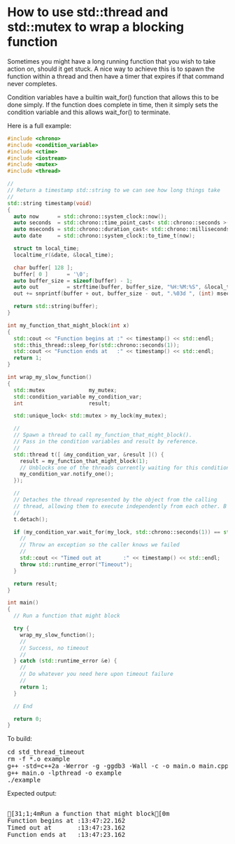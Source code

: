 How to use std::thread and std::mutex to wrap a blocking function
=================================================================

Sometimes you might have a long running function that you wish to take
action on, should it get stuck. A nice way to achieve this is to spawn
the function within a thread and then have a timer that expires if that
command never completes.

Condition variables have a builtin wait_for() function that allows this
to be done simply. If the function does complete in time, then it simply
sets the condition variable and this allows wait_for() to terminate.

Here is a full example:
```C++
#include <chrono>
#include <condition_variable>
#include <ctime>
#include <iostream>
#include <mutex>
#include <thread>

//
// Return a timestamp std::string to we can see how long things take
//
std::string timestamp(void)
{
  auto now      = std::chrono::system_clock::now();
  auto seconds  = std::chrono::time_point_cast< std::chrono::seconds >(now);
  auto mseconds = std::chrono::duration_cast< std::chrono::milliseconds >(now - seconds);
  auto date     = std::chrono::system_clock::to_time_t(now);

  struct tm local_time;
  localtime_r(&date, &local_time);

  char buffer[ 128 ];
  buffer[ 0 ]      = '\0';
  auto buffer_size = sizeof(buffer) - 1;
  auto out         = strftime(buffer, buffer_size, "%H:%M:%S", &local_time);
  out += snprintf(buffer + out, buffer_size - out, ".%03d ", (int) mseconds.count());

  return std::string(buffer);
}

int my_function_that_might_block(int x)
{
  std::cout << "Function begins at :" << timestamp() << std::endl;
  std::this_thread::sleep_for(std::chrono::seconds(1));
  std::cout << "Function ends at   :" << timestamp() << std::endl;
  return 1;
}

int wrap_my_slow_function()
{
  std::mutex              my_mutex;
  std::condition_variable my_condition_var;
  int                     result;

  std::unique_lock< std::mutex > my_lock(my_mutex);

  //
  // Spawn a thread to call my_function_that_might_block().
  // Pass in the condition variables and result by reference.
  //
  std::thread t([ &my_condition_var, &result ]() {
    result = my_function_that_might_block(1);
    // Unblocks one of the threads currently waiting for this condition.
    my_condition_var.notify_one();
  });

  //
  // Detaches the thread represented by the object from the calling
  // thread, allowing them to execute independently from each other. B
  //
  t.detach();

  if (my_condition_var.wait_for(my_lock, std::chrono::seconds(1)) == std::cv_status::timeout) {
    //
    // Throw an exception so the caller knows we failed
    //
    std::cout << "Timed out at       :" << timestamp() << std::endl;
    throw std::runtime_error("Timeout");
  }

  return result;
}

int main()
{
  // Run a function that might block

  try {
    wrap_my_slow_function();
    //
    // Success, no timeout
    //
  } catch (std::runtime_error &e) {
    //
    // Do whatever you need here upon timeout failure
    //
    return 1;
  }

  // End

  return 0;
}
```
To build:
<pre>
cd std_thread_timeout
rm -f *.o example
g++ -std=c++2a -Werror -g -ggdb3 -Wall -c -o main.o main.cpp
g++ main.o -lpthread -o example
./example
</pre>
Expected output:
<pre>

[31;1;4mRun a function that might block[0m
Function begins at :13:47:22.162 
Timed out at       :13:47:23.162 
Function ends at   :13:47:23.162 
</pre>
